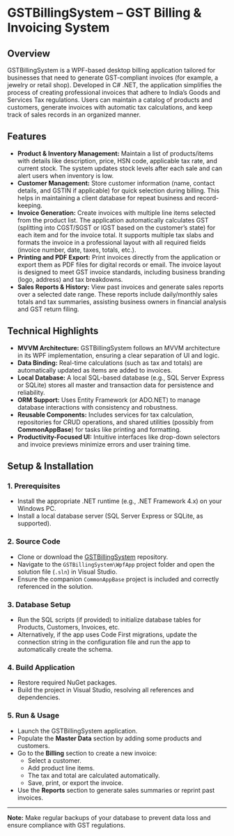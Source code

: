 # GSTBillingSystem – GST Billing & Invoicing System

## Overview
GSTBillingSystem is a WPF-based desktop billing application tailored for businesses that need to generate GST-compliant invoices (for example, a jewelry or retail shop). Developed in C# .NET, the application simplifies the process of creating professional invoices that adhere to India’s Goods and Services Tax regulations. Users can maintain a catalog of products and customers, generate invoices with automatic tax calculations, and keep track of sales records in an organized manner.

## Features

- **Product & Inventory Management:** Maintain a list of products/items with details like description, price, HSN code, applicable tax rate, and current stock. The system updates stock levels after each sale and can alert users when inventory is low.
- **Customer Management:** Store customer information (name, contact details, and GSTIN if applicable) for quick selection during billing. This helps in maintaining a client database for repeat business and record-keeping.
- **Invoice Generation:** Create invoices with multiple line items selected from the product list. The application automatically calculates GST (splitting into CGST/SGST or IGST based on the customer’s state) for each item and for the invoice total. It supports multiple tax slabs and formats the invoice in a professional layout with all required fields (invoice number, date, taxes, totals, etc.).
- **Printing and PDF Export:** Print invoices directly from the application or export them as PDF files for digital records or email. The invoice layout is designed to meet GST invoice standards, including business branding (logo, address) and tax breakdowns.
- **Sales Reports & History:** View past invoices and generate sales reports over a selected date range. These reports include daily/monthly sales totals and tax summaries, assisting business owners in financial analysis and GST return filing.

## Technical Highlights

- **MVVM Architecture:** GSTBillingSystem follows an MVVM architecture in its WPF implementation, ensuring a clear separation of UI and logic.
- **Data Binding:** Real-time calculations (such as tax and totals) are automatically updated as items are added to invoices.
- **Local Database:** A local SQL-based database (e.g., SQL Server Express or SQLite) stores all master and transaction data for persistence and reliability.
- **ORM Support:** Uses Entity Framework (or ADO.NET) to manage database interactions with consistency and robustness.
- **Reusable Components:** Includes services for tax calculation, repositories for CRUD operations, and shared utilities (possibly from **CommonAppBase**) for tasks like printing and formatting.
- **Productivity-Focused UI:** Intuitive interfaces like drop-down selectors and invoice previews minimize errors and user training time.

## Setup & Installation

### 1. Prerequisites
- Install the appropriate .NET runtime (e.g., .NET Framework 4.x) on your Windows PC.
- Install a local database server (SQL Server Express or SQLite, as supported).

### 2. Source Code
- Clone or download the [GSTBillingSystem](https://github.com/hariprakashdhoddubasker/GSTBillingSystem) repository.
- Navigate to the `GSTBillingSystem\WpfApp` project folder and open the solution file (`.sln`) in Visual Studio.
- Ensure the companion `CommonAppBase` project is included and correctly referenced in the solution.

### 3. Database Setup
- Run the SQL scripts (if provided) to initialize database tables for Products, Customers, Invoices, etc.
- Alternatively, if the app uses Code First migrations, update the connection string in the configuration file and run the app to automatically create the schema.

### 4. Build Application
- Restore required NuGet packages.
- Build the project in Visual Studio, resolving all references and dependencies.

### 5. Run & Usage
- Launch the GSTBillingSystem application.
- Populate the **Master Data** section by adding some products and customers.
- Go to the **Billing** section to create a new invoice:
  - Select a customer.
  - Add product line items.
  - The tax and total are calculated automatically.
  - Save, print, or export the invoice.
- Use the **Reports** section to generate sales summaries or reprint past invoices.

---

**Note:** Make regular backups of your database to prevent data loss and ensure compliance with GST regulations.
